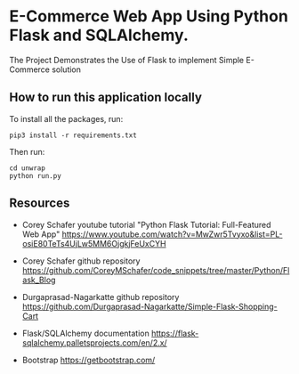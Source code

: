 # E-Commerce Web App Using Python Flask and SQLAlchemy.

The Project Demonstrates the Use of Flask to implement Simple E-Commerce solution

## How to run this application locally

To install all the packages, run:

```
pip3 install -r requirements.txt
```

Then run:

```
cd unwrap
python run.py
```


## Resources

- Corey Schafer youtube tutorial "Python Flask Tutorial: Full-Featured Web App"
https://www.youtube.com/watch?v=MwZwr5Tvyxo&list=PL-osiE80TeTs4UjLw5MM6OjgkjFeUxCYH

- Corey Schafer github repository
https://github.com/CoreyMSchafer/code_snippets/tree/master/Python/Flask_Blog

- Durgaprasad-Nagarkatte github repository
https://github.com/Durgaprasad-Nagarkatte/Simple-Flask-Shopping-Cart

- Flask/SQLAlchemy documentation
https://flask-sqlalchemy.palletsprojects.com/en/2.x/

- Bootstrap
https://getbootstrap.com/
